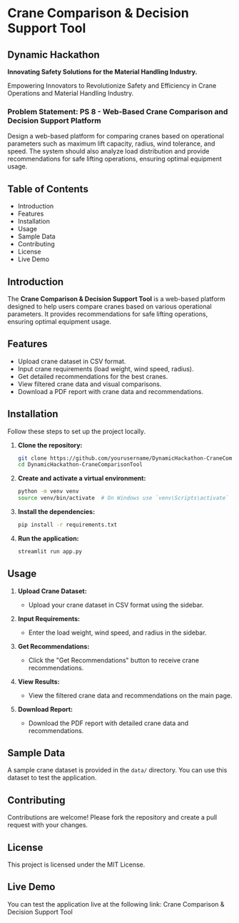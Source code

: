 # Crane Comparison & Decision Support Tool

## Dynamic Hackathon
**Innovating Safety Solutions for the Material Handling Industry.**

Empowering Innovators to Revolutionize Safety and Efficiency in Crane Operations and Material Handling Industry.

### Problem Statement: PS 8 - Web-Based Crane Comparison and Decision Support Platform
Design a web-based platform for comparing cranes based on operational parameters such as maximum lift capacity, radius, wind tolerance, and speed. The system should also analyze load distribution and provide recommendations for safe lifting operations, ensuring optimal equipment usage.

## Table of Contents
- Introduction
- Features
- Installation
- Usage
- Sample Data
- Contributing
- License
- Live Demo

## Introduction
The **Crane Comparison & Decision Support Tool** is a web-based platform designed to help users compare cranes based on various operational parameters. It provides recommendations for safe lifting operations, ensuring optimal equipment usage.

## Features
- Upload crane dataset in CSV format.
- Input crane requirements (load weight, wind speed, radius).
- Get detailed recommendations for the best cranes.
- View filtered crane data and visual comparisons.
- Download a PDF report with crane data and recommendations.

## Installation
Follow these steps to set up the project locally.

1. **Clone the repository:**
    ```sh
    git clone https://github.com/yourusername/DynamicHackathon-CraneComparisonTool.git
    cd DynamicHackathon-CraneComparisonTool
    ```

2. **Create and activate a virtual environment:**
    ```sh
    python -m venv venv
    source venv/bin/activate  # On Windows use `venv\Scripts\activate`
    ```

3. **Install the dependencies:**
    ```sh
    pip install -r requirements.txt
    ```

4. **Run the application:**
    ```sh
    streamlit run app.py
    ```

## Usage
1. **Upload Crane Dataset:**
    - Upload your crane dataset in CSV format using the sidebar.

2. **Input Requirements:**
    - Enter the load weight, wind speed, and radius in the sidebar.

3. **Get Recommendations:**
    - Click the "Get Recommendations" button to receive crane recommendations.

4. **View Results:**
    - View the filtered crane data and recommendations on the main page.

5. **Download Report:**
    - Download the PDF report with detailed crane data and recommendations.

## Sample Data
A sample crane dataset is provided in the `data/` directory. You can use this dataset to test the application.

## Contributing
Contributions are welcome! Please fork the repository and create a pull request with your changes.

## License
This project is licensed under the MIT License.

## Live Demo
You can test the application live at the following link:
Crane Comparison & Decision Support Tool
